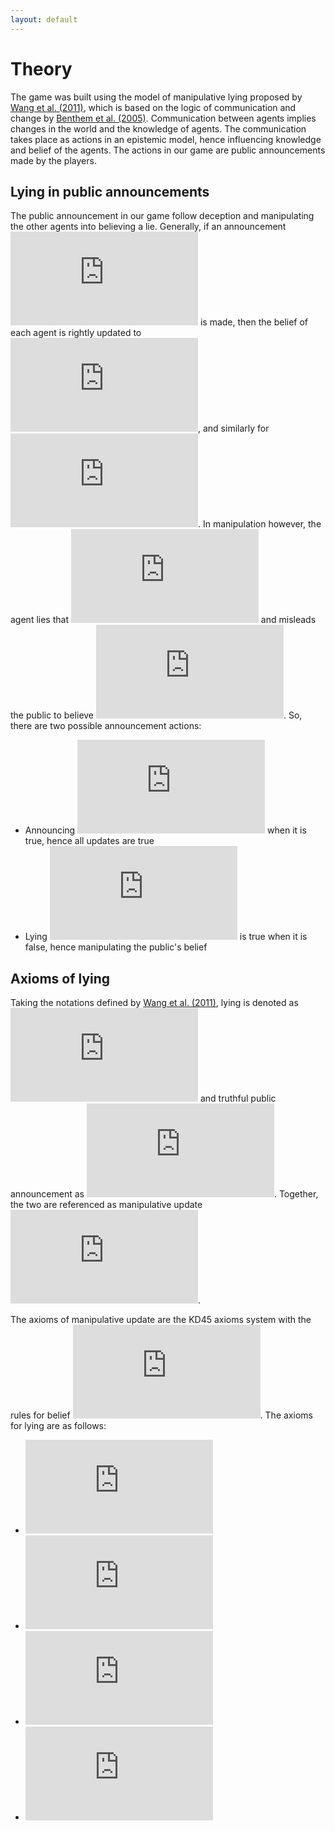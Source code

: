 ```yaml
---
layout: default
---
```


# Theory

The game was built using the model of manipulative lying proposed by [Wang et al. (2011)](https://core.ac.uk/download/pdf/23799107.pdf), which is based on the logic of communication and change by [Benthem et al. (2005)](https://www.sciencedirect.com/science/article/pii/S0890540106000812). Communication between agents implies changes in the world and the knowledge of agents. The communication takes place as actions in an epistemic model, hence influencing knowledge and belief of the agents. The actions in our game are public announcements made by the players.

## Lying in public announcements

The public announcement in our game follow deception and manipulating the other agents into believing a lie. Generally, if an announcement ![phi](https://latex.codecogs.com/svg.latex?%5Cphi) is made, then the belief of each agent is rightly updated to ![phi](https://latex.codecogs.com/svg.latex?%5Cphi), and similarly for ![negphi](https://latex.codecogs.com/svg.latex?%5Cneg%20%5Cphi). In manipulation however, the agent lies that ![phi](https://latex.codecogs.com/svg.latex?%5Cphi) and misleads the public to believe ![phi](https://latex.codecogs.com/svg.latex?%5Cphi). So, there are two possible announcement actions:
* Announcing ![phi](https://latex.codecogs.com/svg.latex?%5Cphi) when it is true, hence all updates are true
* Lying ![phi](https://latex.codecogs.com/svg.latex?%5Cphi) is true when it is false, hence manipulating the public's belief

## Axioms of lying

Taking the notations defined by [Wang et al. (2011)](https://core.ac.uk/download/pdf/23799107.pdf), lying is denoted as ![lie](https://latex.codecogs.com/svg.latex?%5Ctextexclamdown%20%5Cphi) and truthful public announcement as ![true](https://latex.codecogs.com/svg.latex?%21%20%5Cphi). Together, the two are referenced as manipulative update ![manipulate](https://latex.codecogs.com/svg.latex?%5Cddagger%20%5Cphi).

The axioms of manipulative update are the KD45 axioms system with the rules for belief ![belief](https://latex.codecogs.com/svg.latex?B_i). The axioms for lying are as follows:
* ![axiom1](https://latex.codecogs.com/svg.latex?%5B%21%60%5Cphi%5Dp%20%5Cleftrightarrow%20%5Cneg%20%5Cphi%20%5Crightarrow%20p)
* ![axiom2](https://latex.codecogs.com/svg.latex?%5B%21%60%5Cphi%5D%20%5Cneg%20%5Cpsi%20%5Cleftrightarrow%20%5Cneg%20%5Cphi%20%5Crightarrow%20%5Cneg%20%5B%21%60%5Cphi%5D%20%5Cpsi)
* ![axiom3](https://latex.codecogs.com/svg.latex?%5B%5Ctextexclamdown%5Cphi%5D%28%20%5Cpsi_1%20%5Cwedge%20%5Cpsi_2%29%20%5Cleftrightarrow%20%5B%5Ctextexclamdown%5Cphi%5D%5Cpsi_1%20%5Cwedge%20%5B%5Ctextexclamdown%5Cphi%5D%5Cpsi_2)
* ![axiom4](https://latex.codecogs.com/svg.latex?%5B%5Ctextexclamdown%20%5Cphi%5D%20B_i%20%5Cpsi%20%5Cleftrightarrow%20%5Cneg%20%5Cphi%20%5Crightarrow%20B_i%20%5B%21%20%5Cphi%5D%20%5Cpsi)

